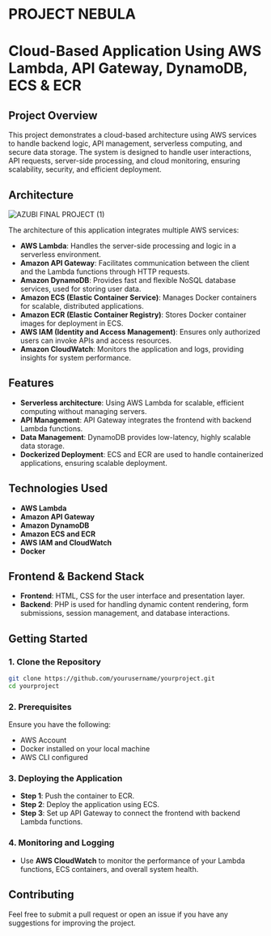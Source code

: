 # PROJECT NEBULA


# **Cloud-Based Application Using AWS Lambda, API Gateway, DynamoDB, ECS & ECR**

## **Project Overview**
This project demonstrates a cloud-based architecture using AWS services to handle backend logic, API management, serverless computing, and secure data storage. The system is designed to handle user interactions, API requests, server-side processing, and cloud monitoring, ensuring scalability, security, and efficient deployment.

## **Architecture**

![AZUBI FINAL PROJECT (1)](https://github.com/user-attachments/assets/72b4fcc5-b40e-455e-b9a7-c06ac3e29c94)

The architecture of this application integrates multiple AWS services:
- **AWS Lambda**: Handles the server-side processing and logic in a serverless environment.
- **Amazon API Gateway**: Facilitates communication between the client and the Lambda functions through HTTP requests.
- **Amazon DynamoDB**: Provides fast and flexible NoSQL database services, used for storing user data.
- **Amazon ECS (Elastic Container Service)**: Manages Docker containers for scalable, distributed applications.
- **Amazon ECR (Elastic Container Registry)**: Stores Docker container images for deployment in ECS.
- **AWS IAM (Identity and Access Management)**: Ensures only authorized users can invoke APIs and access resources.
- **Amazon CloudWatch**: Monitors the application and logs, providing insights for system performance.

## **Features**
- **Serverless architecture**: Using AWS Lambda for scalable, efficient computing without managing servers.
- **API Management**: API Gateway integrates the frontend with backend Lambda functions.
- **Data Management**: DynamoDB provides low-latency, highly scalable data storage.
- **Dockerized Deployment**: ECS and ECR are used to handle containerized applications, ensuring scalable deployment.

## **Technologies Used**
- **AWS Lambda**
- **Amazon API Gateway**
- **Amazon DynamoDB**
- **Amazon ECS and ECR**
- **AWS IAM and CloudWatch**
- **Docker**

## **Frontend & Backend Stack**
- **Frontend**: HTML, CSS for the user interface and presentation layer.
- **Backend**: PHP is used for handling dynamic content rendering, form submissions, session management, and database interactions.

## **Getting Started**

### **1. Clone the Repository**
```bash
git clone https://github.com/yourusername/yourproject.git
cd yourproject
```

### **2. Prerequisites**
Ensure you have the following:
- AWS Account
- Docker installed on your local machine
- AWS CLI configured

### **3. Deploying the Application**
- **Step 1**: Push the container to ECR.
- **Step 2**: Deploy the application using ECS.
- **Step 3**: Set up API Gateway to connect the frontend with backend Lambda functions.

### **4. Monitoring and Logging**
- Use **AWS CloudWatch** to monitor the performance of your Lambda functions, ECS containers, and overall system health.

## **Contributing**
Feel free to submit a pull request or open an issue if you have any suggestions for improving the project.



